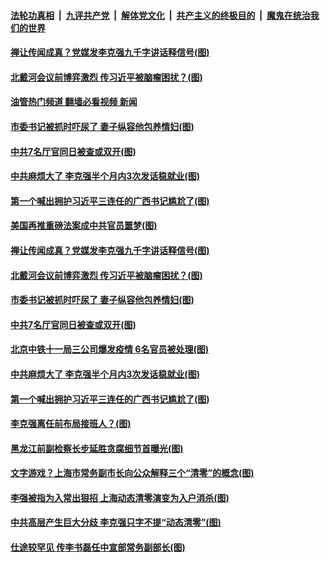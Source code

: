 ####  [法轮功真相](../../../../basic/blob/master/README.md?t=05160501) &nbsp;|&nbsp; [九评共产党](../../../../9ping.md/blob/master/README.md?t=05160501) &nbsp;|&nbsp; [解体党文化](../../../../jtdwh.md/blob/master/README.md?t=05160501)  &nbsp;|&nbsp; [共产主义的终极目的](../../../../gczydzjmd.md/blob/master/README.md?t=05160501) &nbsp;|&nbsp; [魔鬼在统治我们的世界](../../../../mgztzwmdsj.md/blob/master/README.md?t=05160501) 

#### [禅让传闻成真？党媒发李克强九千字讲话释信号(图)](../pages/p2/1006455.md?t=05160501) 

#### [北戴河会议前博弈激烈 传习近平被脑瘤困扰？(图)](../pages/p2/1006447.md?t=05160501) 

#### [油管热门频道 翻墙必看视频 新闻](http://45.76.130.85:81/youtube.html?05160501)

#### [市委书记被抓时吓尿了 妻子纵容他包养情妇(图)](../pages/p2/1006384.md?t=05160501) 

#### [中共7名厅官同日被查或双开(图)](../pages/p2/1006404.md?t=05160501) 

#### [中共麻烦大了 李克强半个月内3次发话稳就业(图)](../pages/p2/1006374.md?t=05160501) 

#### [第一个喊出拥护习近平三连任的广西书记尴尬了(图)](../pages/p2/1006293.md?t=05160501) 

#### [美国再推重磅法案成中共官员噩梦(图)](../pages/p2/1006468.md?t=05160501) 

#### [禅让传闻成真？党媒发李克强九千字讲话释信号(图)](../pages/p2/1006455.md?t=05160501) 

#### [北戴河会议前博弈激烈 传习近平被脑瘤困扰？(图)](../pages/p2/1006447.md?t=05160501) 

#### [市委书记被抓时吓尿了 妻子纵容他包养情妇(图)](../pages/p2/1006384.md?t=05160501) 


#### [中共7名厅官同日被查或双开(图)](../pages/p2/1006404.md?t=05160501) 

#### [北京中铁十一局三公司爆发疫情 6名官员被处理(图)](../pages/p2/1006403.md?t=05160501) 

#### [中共麻烦大了 李克强半个月内3次发话稳就业(图)](../pages/p2/1006374.md?t=05160501) 


#### [第一个喊出拥护习近平三连任的广西书记尴尬了(图)](../pages/p2/1006293.md?t=05160501) 

#### [李克强离任前布局接班人？(图)](../pages/p2/1006270.md?t=05160501) 



#### [黑龙江前副检察长步延胜贪腐细节首曝光(图)](../pages/p2/1006279.md?t=05160501) 

#### [文字游戏？上海市常务副市长向公众解释三个“清零”的概念(图)](../pages/p2/1006277.md?t=05160501) 


#### [李强被指为入常出狠招 上海动态清零演变为入户消杀(图)](../pages/p2/1006216.md?t=05160501) 

#### [中共高层产生巨大分歧 李克强只字不提“动态清零”(图)](../pages/p2/1006210.md?t=05160501) 


#### [仕途较罕见 传李书磊任中宣部常务副部长(图)](../pages/p2/1006187.md?t=05160501) 

<img src='http://gfw-breaker.win/goodnews/indexes/p2.md' width='0px' height='0px'/>
